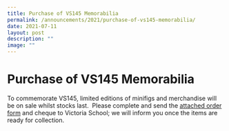 ```yaml
---
title: Purchase of VS145 Memorabilia
permalink: /announcements/2021/purchase-of-vs145-memorabilia/
date: 2021-07-11
layout: post
description: ""
image: ""
---
```

# **Purchase of VS145 Memorabilia**

To commemorate VS145, limited editions of minifigs and merchandise will be on sale whilst stocks last.  Please complete and send the [attached order form](/files/Purchase-form-for-VS145-Memorabilia.pdf) and cheque to Victoria School; we will inform you once the items are ready for collection.